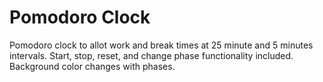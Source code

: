 # Pomodoro Clock

Pomodoro clock to allot work and break times at 25 minute and 5 minutes intervals. Start, stop, reset, and change phase functionality included. Background color changes with phases.